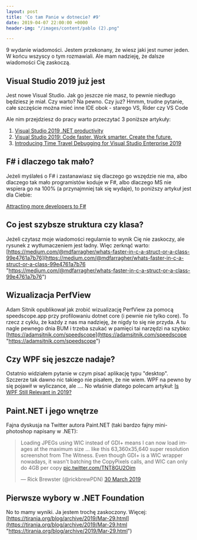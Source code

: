 ```yaml
---
layout: post
title: 'Co tam Panie w dotnecie? #9'
date: 2019-04-07 22:00:00 +0000
header-img: "/images/content/pablo (2).png"

---
```

9 wydanie wiadomości. Jestem przekonany, że wiesz jaki jest numer jeden. W końcu wszyscy o tym rozmawiali. Ale mam nadzieję, że dalsze wiadomości Cię zaskoczą.

## Visual Studio 2019 już jest

Jest nowe Visual Studio. Jak go jeszcze nie masz, to pewnie niedługo będziesz je miał. Czy warto? Na pewno. Czy już? Hmmm, trudne pytanie, całe szczęście można mieć inne IDE obok - starego VS, Rider czy VS Code

Ale nim przejdziesz do pracy warto przeczytać 3 poniższe artykuły:

1. [Visual Studio 2019 .NET productivity](https://devblogs.microsoft.com/dotnet/visual-studio-2019-net-productivity-2/)
2. [Visual Studio 2019: Code faster. Work smarter. Create the future.](https://devblogs.microsoft.com/visualstudio/visual-studio-2019-code-faster-work-smarter-create-the-future/)
3. [Introducing Time Travel Debugging for Visual Studio Enterprise 2019](https://devblogs.microsoft.com/visualstudio/introducing-time-travel-debugging-for-visual-studio-enterprise-2019/)

## F# i dlaczego tak mało?

Jeżeli myślałeś o F# i zastanawiasz się dlaczego go wszędzie nie ma, albo dlaczego tak mało programistów koduje w F#, albo dlaczego MS nie wspiera go na 100% (a przynajmniej tak się wydaje), to poniższy artykuł jest dla Ciebie:

[Attracting more developers to F#](https://ericsink.com/entries/fsharp_incremental.html)

## Co jest szybsze struktura czy klasa?

Jeżeli czytasz moje wiadomości regularnie to wynik Cię nie zaskoczy, ale rysunek z wytłumaczeniem jest ładny. Więc zerknąć warto: [https://medium.com/@mdfarragher/whats-faster-in-c-a-struct-or-a-class-99e4761a7b76](https://medium.com/@mdfarragher/whats-faster-in-c-a-struct-or-a-class-99e4761a7b76 "https://medium.com/@mdfarragher/whats-faster-in-c-a-struct-or-a-class-99e4761a7b76")

## Wizualizacja PerfView

Adam Sitnik opublikował jak zrobić wizualizację PerfView za pomocą speedscope.app przy profilowaniu dotnet core (i pewnie nie tylko core). To rzecz z cyklu, że każdy z nas ma nadzieję, że nigdy to się nie przyda. A tu nagle pewnego dnia BUM i trzeba szukać w pamięci tai narzędzi na szybko: [https://adamsitnik.com/speedscope](https://adamsitnik.com/speedscope "https://adamsitnik.com/speedscope")

## Czy WPF się jeszcze nadaje?

Ostatnio widziałem pytanie w czym pisać aplikację typu "desktop". Szczerze tak dawno nic takiego nie pisałem, że nie wiem. WPF na pewno by się pojawił w wyliczance, ale .... No właśnie dlatego polecam artykuł: [Is WPF Still Relevant in 2019?](https://www.claudiobernasconi.ch/2019/01/30/is-wpf-still-relevant-in-2019/)

## Paint.NET i jego wnętrze

Fajna dyskusja na Twitter autora Paint.NET (taki bardzo fajny mini-photoshop napisany w .NET):
<blockquote class="twitter-tweet" data-lang="en-gb"><p lang="en" dir="ltr">Loading JPEGs using WIC instead of GDI+ means I can now load images at the maximum size ... like this 63,360x35,640 super resolution screenshot from The Witness. Even though GDI+ is a WIC wrapper nowadays, it wasn't batching the CopyPixels calls, and WIC can only do 4GB per copy <a href="https://t.co/TNT8GU2Oim">pic.twitter.com/TNT8GU2Oim</a></p>— Rick Brewster (@rickbrewPDN) <a href="https://twitter.com/rickbrewPDN/status/1112135533348552704?ref_src=twsrc%5Etfw">30 March 2019</a></blockquote>
<script async src="https://platform.twitter.com/widgets.js" charset="utf-8"></script>

## Pierwsze wybory w .NET Foundation

No to mamy wyniki. Ja jestem trochę zaskoczony. Więcej: [https://tirania.org/blog/archive/2019/Mar-29.html](https://tirania.org/blog/archive/2019/Mar-29.html "https://tirania.org/blog/archive/2019/Mar-29.html")